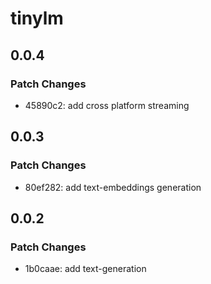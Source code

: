 # tinylm

## 0.0.4

### Patch Changes

- 45890c2: add cross platform streaming

## 0.0.3

### Patch Changes

- 80ef282: add text-embeddings generation

## 0.0.2

### Patch Changes

- 1b0caae: add text-generation
